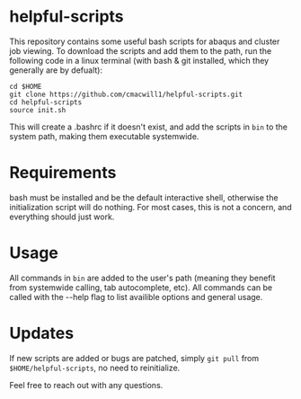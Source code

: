 # helpful-scripts 
This repository contains some useful bash scripts for abaqus and cluster job viewing. 
To download the scripts and add them to the path, run the following code in a linux terminal (with bash & git installed, which they generally are by defualt): 
``` 
cd $HOME 
git clone https://github.com/cmacwill1/helpful-scripts.git 
cd helpful-scripts 
source init.sh 
``` 
This will create a .bashrc if it doesn't exist, and add the scripts in `bin` to the system path, making them executable systemwide. 
# Requirements 
bash must be installed and be the default interactive shell, otherwise the initialization script will do nothing. For most cases, this is not a concern, and everything should just work.
# Usage
All commands in `bin` are added to the user's path (meaning they benefit from systemwide calling, tab autocomplete, etc). All commands can be called with the --help flag to list availible options and general usage.
# Updates
If new scripts are added or bugs are patched, simply `git pull` from `$HOME/helpful-scripts`, no need to reinitialize.

Feel free to reach out with any questions.
